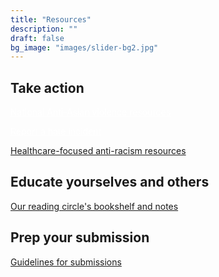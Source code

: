 ```yaml
---
title: "Resources"
description: ""
draft: false
bg_image: "images/slider-bg2.jpg"
---
```


## Take action

<a class="wp-block-button__link" style = "color:white" href="https://tinyurl.com/anti-asian-violence-resources/">National Anti-Asian violence resources</a>


<a class="wp-block-button__link" style = "color:white" href="https://stopaapihate.org/">Report a hate incident</a>


<a class="wp-block-button__link" href="https://docs.google.com/spreadsheets/u/1/d/1uiuO3InNLt5VvnKbUPhk3pZ9x6fPaCTghWS-cTHvzFM/htmlview?fbclid=IwAR1AzZaWVf2fB1lgCQDyeFUj89r3EhoiCRM5bSnciwzgJ1-wX-9k3xpK4LQ#/">Healthcare-focused anti-racism resources</a>


## Educate yourselves and others 

<a class="wp-block-button__link" href="https://drive.google.com/drive/folders/1uf-ARebqgd4kQtMB84lCgKM3ry_-ThqS?usp=sharing">Our reading circle's bookshelf and notes</a>


## Prep your submission

<a class="wp-block-button__link" href="https://drive.google.com/drive/folders/1_zsm2GjuAIxTC6U1I2bYiNB3BIS_7TZj?usp=sharing">Guidelines for submissions</a>



